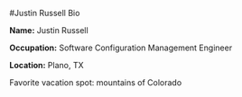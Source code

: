 #Justin Russell Bio

**Name:** Justin Russell

**Occupation:** Software Configuration Management Engineer

**Location:** Plano, TX

Favorite vacation spot: mountains of Colorado